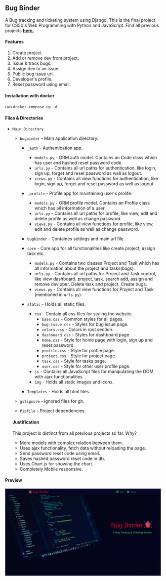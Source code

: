 ## Bug Binder

A Bug tracking and ticketing system using Django.
This is the final project for CS50's Web Programming with Python and JavaScript.
Find all previous projects <b>[here.](https://github.com/asifo1/cs50w)</b>

#### Features

1. Create project.
2. Add or remove dev from project.
3. Issue & track bugs.
4. Assign dev to an issue.
5. Public bug issue url.
6. Developer's profile.
7. Reset password using email.

#### Installation with docker
run `docker-compose up -d`

#### Files & Directories

- `Main Directory`

  - `bugbinder` - Main application directory.

    - `_auth` - Authentication app.

      - `models.py` - ORM auth model. Contains an Code class which has user and hashed reset password code.
      - `urls.py` - Contains all url paths for authentication, like login, sign up, forget and reset password as well as logout.
      - `views.py` - Contains all view functions for authentication, like login, sign up, forget and reset password as well as logout.

    - `_profile` - Profile app for maintaining user's prolife.
      - `models.py` - ORM profile model. Contains an Profile class which has all information of a user.
      - `urls.py` - Contains all url paths for profile, like view, edit and delete profile as well as change password.
      - `views.py` - Contains all view functions for profile, like view, edit and delete profile as well as change password.
    - `bugbinder` - Containes settings and main url file.
    - `core` - Core app for all functionalities like create project, assign task etc.
      - `models.py` - Contains two classes Project and Task which has all information about the project and tasks(bugs).
      - `urls.py` - Contains all url paths for Project and Task control, like view dashboard, project, task. search add, assign and remove devloper. Delete task and project. Create bugs.
      - `views.py` - Contains all view functions for Project and Task (mentioned in `urls.py`).
    - `static` - Holds all static files.
      - `css` - Contain all css files for styling the website.
        - `base.css` - Common styles for all pages.
        - `bug-issue.css` - Styles for bug issue page.
        - `colors.css` - Colors in root section.
        - `dashboard.css` - Styles for dashboard page.
        - `home.css` - Style for home page with login, sign up and reset password.
        - `profile.css` - Style for profile page.
        - `project.css` - Style for project page.
        - `task.css` - Style for tasks page.
        - `user.css` - Style for other user profile page.
      - `js` - Contains all JavaScript files for manipulating the DOM with ajax functionalities.
      - `img` - Holds all static images and icons.
    - `Templates` - Holds all html files.

  - `gitignore` - Ignored files for git.
  - `Pipfile` - Project dependencies.

  #### Justification

  This project is distinct from all previous projects so far. Why?

  - More models with complex relation between them.
  - Uses ajax functionality, fetch data without reloading the page.
  - Send password reset code using email.
  - Saves hashed password reset code in db.
  - Uses Chart.js for showing the chart.
  - Completely Mobile responsive.

#### Preview

![Preview](preview.gif)
